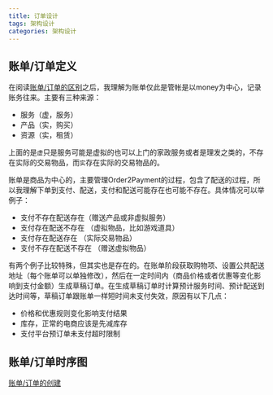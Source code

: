 ```yaml
---
title: 订单设计
tags: 架构设计
categories: 架构设计
---
```

## 账单/订单定义
在阅读[账单/订单的区别](https://www.jianshu.com/p/bf0c82053167)之后，我理解为账单仅此是管帐是以money为中心，记录账务往来。主要有三种来源：
- 服务（虚，服务）
- 产品（实，购买）
- 资源（实，租赁）

上面的是`虚`只是服务可能是虚拟的也可以上门的家政服务或者是理发之类的，不存在实际的交易物品，而`实`存在实际的交易物品的。

账单是商品为中心的，主要管理Order2Payment的过程，包含了配送的过程，所以我理解下单到支付、配送，支付和配送可能存在也可能不存在。具体情况可以举例子：
- 支付不存在配送存在（赠送产品或非虚拟服务）
- 支付存在配送不存在 （虚拟物品，比如游戏道具）
- 支付存在配送存在 （实际交易物品）
- 支付不存在配送不存在 （赠送虚拟物品）
 
有两个例子比较特殊，但其实也是存在的。在账单阶段获取购物项、设置公共配送地址（每个账单可以单独修改），然后在一定时间内（商品价格或者优惠等变化影响到支付金额）生成草稿订单。在生成草稿订单时计算预计服务时间、预计配送到达时间等，草稿订单跟账单一样短时间未支付失效，原因有以下几点：
- 价格和优惠规则变化影响支付结果
- 库存，正常的电商应该是先减库存
- 支付平台预订单未支付超时限制
 
## 账单/订单时序图
[账单/订单的创建](https://community.shopify.com/c/Shopify-APIs-SDKs/Difference-between-Webhook-quot-checkout-create-quot-quot-orders/m-p/484682#M31120)

